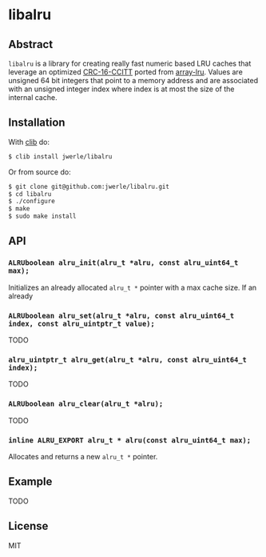 libalru
=======

## Abstract

`libalru` is a library for creating really fast numeric based LRU caches that
leverage an optimized [CRC-16-CCITT](
http://automationwiki.com/index.php/CRC-16-CCITT) ported from
[array-lru](https://github.com/mafintosh/array-lru). Values are unsigned
64 bit integers that point to a memory address and are associated with
an unsigned integer index where index is at most the size of the
internal cache.

## Installation

With [clib](https://github.com/clibs/clib) do:

```sh
$ clib install jwerle/libalru
```

Or from source do:

```sh
$ git clone git@github.com:jwerle/libalru.git
$ cd libalru
$ ./configure
$ make
$ sudo make install
```

## API

### `ALRUboolean alru_init(alru_t *alru, const alru_uint64_t max);`

Initializes an already allocated `alru_t *` pointer with
a max cache size. If an already

### `ALRUboolean alru_set(alru_t *alru, const alru_uint64_t index, const alru_uintptr_t value);`

TODO

### `alru_uintptr_t alru_get(alru_t *alru, const alru_uint64_t index);`

TODO

### `ALRUboolean alru_clear(alru_t *alru);`

TODO

### `inline ALRU_EXPORT alru_t * alru(const alru_uint64_t max);`

Allocates and returns a new `alru_t *` pointer.

## Example

TODO

## License

MIT
